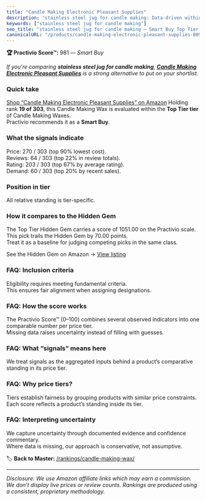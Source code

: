 ```yaml
---
title: "Candle Making Electronic Pleasant Supplies"
description: "stainless steel jug for candle making: Data-driven within Top Tier ranking using the Practivio Score™. Positioned by quality, value, demand, findability, momen…"
keywords: ["stainless steel jug for candle making"]
seo_title: "stainless steel jug for candle making — Smart Buy Top Tier (2025)"
canonicalURL: "/products/candle-making-electronic-pleasant-supplies-B09RX3HR32/"
---
```


**🏆 Practivio Score™:** 981 — _Smart Buy_


*If you're comparing **stainless steel jug for candle making**, **[Candle Making Electronic Pleasant Supplies](https://www.amazon.com/dp/B09RX3HR32?tag=practivio-20)** is a strong alternative to put on your shortlist.*
### Quick take
[Shop “Candle Making Electronic Pleasant Supplies” on Amazon](https://www.amazon.com/dp/B09RX3HR32?tag=practivio-20)
Holding rank **19 of 303**, this Candle Making Wax is evaluated within the **Top Tier tier** of Candle Making Waxes.  
Practivio recommends it as a **Smart Buy**.

### What the signals indicate
Price: 270 / 303 (top 90% lowest cost).  
Reviews: 64 / 303 (top 22% in review totals).  
Rating: 203 / 303 (top 67% by average rating).  
Demand: 60 / 303 (top 20% by recent sales).

### Position in tier
All relative standing is tier-specific.

### How it compares to the Hidden Gem
The Top Tier Hidden Gem carries a score of 1051.00 on the Practivio scale.  
This pick trails the Hidden Gem by 70.00 points.  
Treat it as a baseline for judging competing picks in the same class.  

See the Hidden Gem on Amazon → [View listing](https://www.amazon.com/dp/B07WRDQ373?tag=practivio-20)

### FAQ: Inclusion criteria
Eligibility requires meeting fundamental criteria.  
This ensures fair alignment when assigning designations.

### FAQ: How the score works
The Practivio Score™ (0–100) combines several observed indicators into one comparable number per price tier.  
Missing data raises uncertainty instead of filling with guesses.

### FAQ: What “signals” means here
We treat signals as the aggregated inputs behind a product’s comparative standing in its price tier.

### FAQ: Why price tiers?
Tiers establish fairness by grouping products with similar price constraints.  
Each score reflects a product’s standing inside its tier.

### FAQ: Interpreting uncertainty
We capture uncertainty through documented evidence and confidence commentary.  
Where data is missing, our approach is conservative, not assumptive.


🏷️ **Back to Master:** [/rankings/candle-making-wax/](/rankings/candle-making-wax/)

---
_Disclosure: We use Amazon affiliate links which may earn a commission. We don’t display live prices or review counts. Rankings are produced using a consistent, proprietary methodology._
